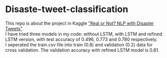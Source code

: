 # Disaste-tweet-classification
This repo is about the project in Kaggle <a href = "https://www.kaggle.com/c/nlp-getting-started">"Real or Not? NLP with Disaster Tweets"</a>.<br>
I have tried three models in my code: without LSTM, with LSTM and refined LSTM version, with test accuracy of 0.496, 0.773 and 0.780 respectively.<br> 
I seperated the train.csv file into train (0.8) and validation (0.2) data for cross validation. The validation accuracy with refined LSTM model is 0.81.  
